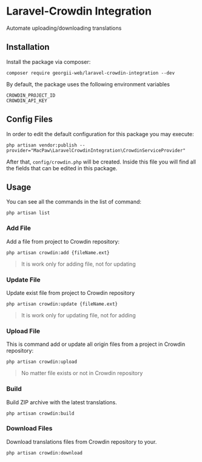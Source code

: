 # Laravel-Crowdin Integration
Automate uploading/downloading translations 
## Installation

Install the package via composer:

```composer require georgii-web/laravel-crowdin-integration --dev```

By default, the package uses the following environment variables
```
CROWDIN_PROJECT_ID
CROWDIN_API_KEY
```
  
## Config Files

In order to edit the default configuration for this package you may execute:

```
php artisan vendor:publish --provider="MacPaw\LaravelCrowdinIntegration\CrowdinServiceProvider"
```

After that, `config/crowdin.php` will be created. Inside this file you will find all the fields that can be edited in this package.

## Usage

You can see all the commands in the list of command:
```
php artisan list
```
### Add File
Add a file from project to Crowdin repository:
```
php artisan crowdin:add {fileName.ext}
```
> It is work only for adding file, not for updating
### Update File
Update exist file from project to Crowdin repository
```
php artisan crowdin:update {fileName.ext}
```
> It is work only for updating file, not for adding
### Upload File
This is command add or update all origin files from a project in Crowdin repository:
```
php artisan crowdin:upload
```
> No matter file exists or not in Crowdin repository
### Build 
Build ZIP archive with the latest translations.
```
php artisan crowdin:build
```
### Download Files
Download translations files from Crowdin repository to your.
```
php artisan crowdin:download
```

